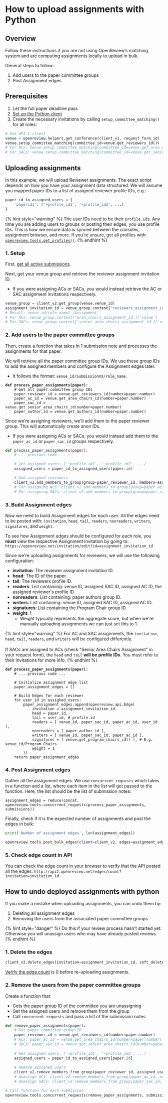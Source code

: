 # How to upload assignments with Python

## Overview

Follow these instructions if you are not using OpenReview’s matching system and are computing assignments locally to upload in bulk.

General steps to follow:

1. Add users to the paper committee groups
2. Post Assignment edges

## Prerequisites

1. Let the full paper deadline pass
2. [Set up the Python client](../../getting-started/using-the-api/installing-and-instantiating-the-python-client.md)
3. Create the necessary invitations by calling `setup_committee_matching()` for all roles:

```python
# Use API 1 client
venue = openreview.helpers.get_conference(client_v1, request_form_id)
venue.setup_committee_matching(committee_id=venue.get_reviewers_id())
# For ACs: venue.setup_committee_matching(committee_id=venue.get_area_chairs_id())
# For SACs: venue.setup_committee_matching(committee_id=venue.get_senior_area_chairs_id())
```

## Uploading assignments

In this example, we will upload Reviewer assignments. The exact script depends on how you have your assignment data structured. We will assume you mapped paper IDs to a list of assigned reviewer profile IDs, e.g.:

```python
paper_id_to_assigned_users = {
    'paperid1': ['~profile_id1', '~profile_id2', ...]
}
```

{% hint style="warning" %}
The user IDs need to be their `profile.id`s. Any time you are adding users to groups or posting their edges, you use profile IDs. This is how we ensure data is synced between the consoles, assignment browser, and more. If you're unsure, get all profiles with: [`openreview.tools.get_profiles()`](../../getting-started/using-the-api/objects-in-openreview/introduction-to-profiles.md#getting-a-profile-or-profiles).
{% endhint %}

### 1. Setup

First, [get all active submissions](../data-retrieval-and-modification/how-to-get-all-notes-for-submissions-reviews-rebuttals-etc.md#quickstart-getting-all-submissions).

Next, get your venue group and retrieve the reviewer assignment invitation ID.

* If you were assigning ACs or SACs, you would instead retrieve the AC or SAC assignment invitations respectively.

```python
venue_group = client_v2.get_group(venue.venue_id)
assignment_invitation_id = venue_group.content['reviewers_assignment_id']['value']
# Result: venue_id/role_name/-/Assignment
# For ACs: venue_group.content['area_chairs_assignment_id']['value']
# For SACs: venue_group.content['senior_area_chairs_assignment_id']['value']
```

### 2. Add users to the paper committee groups

Then, create a function that takes in 1 submission note and processes the assignments for that paper.

We will retrieve all the paper committee group IDs. We use these group IDs to add the assigned members and configure the Assignment edges later.&#x20;

* It follows the format: `venue_id/SubmissionXX/role_name`.

<pre class="language-python"><code class="lang-python"><strong>def process_paper_assignments(paper):
</strong>    # Get all paper committee group IDs
    paper_reviewer_id = venue.get_reviewers_id(number=paper.number)
    paper_ac_id = venue.get_area_chairs_id(number=paper.number)
    paper_sac_id = venue.get_senior_area_chairs_id(number=paper.number)
    paper_author_id = venue.get_authors_id(number=paper.number)
</code></pre>

Since we're assigning reviewers, we'll add them to the paper reviewer group. This will automatically create anon IDs.&#x20;

* If you were assigning ACs or SACs, you would instead add them to the `paper_ac_id` or `paper_sac_id` groups respectively.

```python
def process_paper_assignments(paper):
    # ... previous code ...

    # Get assigned users: ['~profile_id1', '~profile_id2', ...]
    assigned_users = paper_id_to_assigned_users[paper.id]

    # Add assigned reviewers
    client_v2.add_members_to_group(group=paper_reviewer_id, members=assigned_users)
    # For assigning ACs: client_v2.add_members_to_group(group=paper_ac_id, members=assigned_users)
    # For assigning SACs: client_v2.add_members_to_group(group=paper_sac_id, members=assigned_users)
```

### 3. Build Assignment edges

Now we need to build Assignment edges for each user. All the edges need to be posted with: `invitation`, `head`, `tail`, `readers`, `nonreaders`, `writers`, `signatures`, and `weight`.

To see how Assignment edges should be configured for each role, you **must** view the respective Assignment invitation by going to: `https://openreview.net/invitation/edit?id=assignment_invitation_id`&#x20;

Since we're uploading assignments for reviewers, we will use the following configuration:

* **invitation**: The reviewer assignment invitation ID.
* **head**: The ID of the paper.
* **tail**: The reviewers profile ID.
* **readers**: List containing: venue ID, assigned SAC ID, assigned AC ID, the assigned reviewer's profile ID.
* **nonreaders**: List containing: paper authors group ID.
* **writers**: List containing: venue ID, assigned SAC ID, assigned AC ID.
* **signatures**: List containing the Program Chair group ID.
* **weight**: 1
  * Weight typically represents the aggregate score, but when we're manually uploading assignments we can just set this to 1.

{% hint style="warning" %}
For AC and SAC assignments, the `invitation`, `head`, `tail`, `readers`, and `writers` will be configured differently.\
\
If SACs are assigned to ACs (check "Senior Area Chairs Assignment" in your request form), the `head` and `tail` **will be** **profile IDs**. You must refer to their invitations for more info.
{% endhint %}

<pre class="language-python"><code class="lang-python"><strong>def process_paper_assignments(paper):
</strong>    # ... previous code ...

    # Initialize assignment edge list
    paper_assignment_edges = []

    # Build Edges for each reviewer
    for user_id in assigned_users:
        paper_assignment_edges.append(openreview.api.Edge(
            invitation = assignment_invitation_id,
            head = paper.id,
            tail = user_id, # profile.id
            readers = [ venue_id, paper_sac_id, paper_ac_id, user_id ],
            nonreaders = [ paper_author_id ],
            writers = [ venue_id, paper_sac_id, paper_ac_id ],
            signatures = [ venue.get_program_chairs_id() ], # E.g. venue_id/Program_Chairs
            weight = 1
        ))
    return paper_assignment_edges
</code></pre>

### 4. Post Assignment edges

Gather all the assignment edges. We use `concurrent_requests` which takes in a function and a list, where each item in the list will get passed to the function. Here, the list should be the list of submission notes:

```
assignment_edges = reduce(concat, openreview.tools.concurrent_requests(process_paper_assignments, submissions))
```

Finally, check if it is the expected number of assignments and post the edges in bulk:

```python
print('Number of assignment edges', len(assignment_edges))

openreview.tools.post_bulk_edges(client=client_v2, edges=assignment_edges)
```

### 5. Check edge count in API

You can check the edge count in your browser to verify that the API posted all the edges: `http://api2.openreview.net/edges/count?invitation=invitation_id`&#x20;

## How to undo deployed assignments with python

If you make a mistake when uploading assignments, you can undo them by:

1. Deleting all assignment edges
2. Removing the users from the associated paper committee groups

{% hint style="danger" %}
Do this if your review process hasn't started yet. Otherwise you will unassign users who may have already posted reviews.
{% endhint %}

### 1. Delete the edges

```python
client_v2.delete_edges(invitation=assignment_invitation_id, soft_delete=True)
```

[Verify the edge count](how-to-upload-assignments-with-python.md#check-edge-count-in-api) is 0 before re-uploading assignments.

### 2. Remove the users from the paper committee groups

Create a function that:

* Gets the paper group ID of the committee you are unassigning
* Get the assigned users and remove them from the group
* Call `concurrent_requests` and pass a list of the submission notes

```python
def remove_paper_assignments(paper):
    # Get paper committee group ID
    paper_reviewer_id = venue.get_reviewers_id(number=paper.number)
    # ACs: paper_ac_id = venue.get_area_chairs_id(number=paper.number)
    # SACs: paper_sac_id = venue.get_senior_area_chairs_id(number=paper.number)
    
    # Get assigned users: ['~profile_id1', '~profile_id2', ...]
    assigned_users = paper_id_to_assigned_users[paper.id]
    
    # Remove assigned users
    client_v2.remove_members_from_group(paper_reviewer_id, assigned_users)
    # Unassign ACs: client_v2.remove_members_from_group(paper_ac_id, assigned_users)
    # Unassign SACs: client_v2.remove_members_from_group(paper_sac_id, assigned_users)

# Call function for each submission
openreview.tools.concurrent_requests(remove_paper_assignments, submissions)
```
